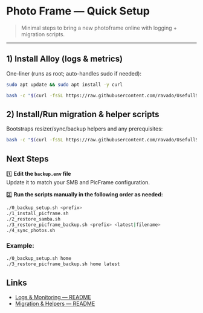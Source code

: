 # Photo Frame — Quick Setup

> Minimal steps to bring a new photoframe online with logging + migration scripts.

---

## 1) Install Alloy (logs & metrics)

One-liner (runs as root; auto-handles sudo if needed):

```bash
sudo apt update && sudo apt install -y curl
```

```bash
bash -c "$(curl -fsSL https://raw.githubusercontent.com/ravado/UsefullScripts/refs/heads/main/PhotoFrame/logs-and-monitoring/install_alloy.sh)"
```


## 2) Install/Run migration & helper scripts

Bootstraps resizer/sync/backup helpers and any prerequisites:

```bash
bash -c "$(curl -fsSL https://raw.githubusercontent.com/ravado/UsefullScripts/refs/heads/main/PhotoFrame/migration/install_all.sh)"
```

## Next Steps

1️⃣ **Edit the `backup.env` file**  
Update it to match your SMB and PicFrame configuration.

2️⃣ **Run the scripts manually in the following order as needed:**
```bash
./0_backup_setup.sh <prefix>
./1_install_picframe.sh
./2_restore_samba.sh
./3_restore_picframe_backup.sh <prefix> <latest|filename>
./4_sync_photos.sh
```

### Example:

```bash
./0_backup_setup.sh home
./3_restore_picframe_backup.sh home latest
```

## Links

- [Logs & Monitoring — README](logs-and-monitoring/README.md)  
- [Migration & Helpers — README](migration/README.md)  